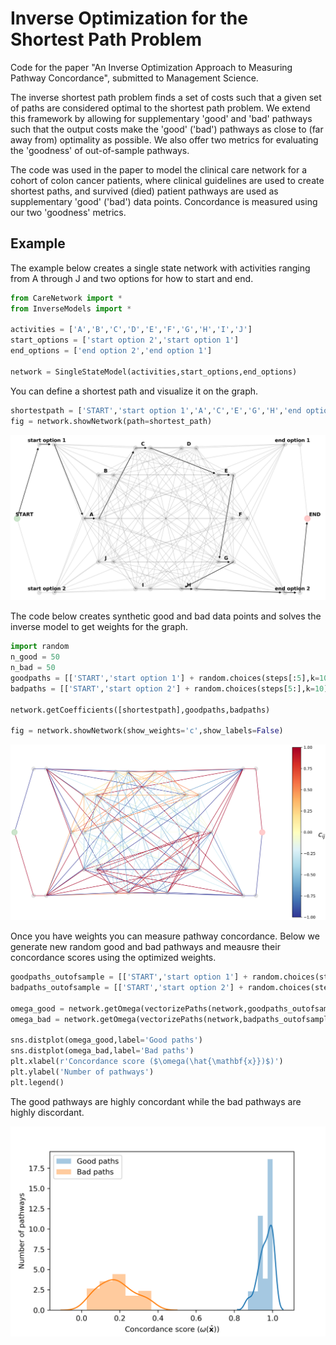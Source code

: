 # Inverse Optimization for the Shortest Path Problem
Code for the paper "An Inverse Optimization Approach to Measuring Pathway Concordance", submitted to Management Science.

The inverse shortest path problem finds a set of costs such that a given set of paths are considered optimal to the shortest path problem.
We extend this framework by allowing for supplementary 'good' and 'bad' pathways such that the output costs make the 'good' ('bad')
pathways as close to (far away from) optimality as possible. We also offer two metrics for evaluating the 'goodness' of out-of-sample pathways. 

The code was used in the paper to model the clinical care network for a cohort of colon cancer patients, where 
clinical guidelines are used to create shortest paths, and 
survived (died) patient pathways are used as supplementary 'good' ('bad') data points. 
Concordance is measured using our two 'goodness' metrics. 

## Example
The example below creates a single state network with activities ranging from A through J and two options for how to start and end.

```python
from CareNetwork import *
from InverseModels import *

activities = ['A','B','C','D','E','F','G','H','I','J']
start_options = ['start option 2','start option 1']
end_options = ['end option 2','end option 1']

network = SingleStateModel(activities,start_options,end_options)
```
You can define a shortest path and visualize it on the graph.

```python
shortestpath = ['START','start option 1','A','C','E','G','H','end option 2','END']
fig = network.showNetwork(path=shortest_path)
```
![](https://github.com/yusufshalaby/invo-shortest-path/blob/master/imgs/example_graph.png)

The code below creates synthetic good and bad data points and solves the inverse model to get weights for the graph.

```python
import random
n_good = 50
n_bad = 50
goodpaths = [['START','start option 1'] + random.choices(steps[:5],k=10) + ['end option 2','END'] for i in range(n_good)]
badpaths = [['START','start option 2'] + random.choices(steps[5:],k=10) + ['end option 1','END'] for i in range(n_bad)]

network.getCoefficients([shortestpath],goodpaths,badpaths)

fig = network.showNetwork(show_weights='c',show_labels=False)
```
![](https://github.com/yusufshalaby/invo-shortest-path/blob/master/imgs/example_graph_weights.png)

Once you have weights you can measure pathway concordance.
Below we generate new random good and bad pathways 
and meausre their concordance scores using the optimized weights. 

```python
goodpaths_outofsample = [['START','start option 1'] + random.choices(steps[:5],k=10) + ['end option 2','END'] for i in range(n_goodpoints)]
badpaths_outofsample = [['START','start option 2'] + random.choices(steps[5:],k=10) + ['end option 1','END'] for i in range(n_badpoints)]

omega_good = network.getOmega(vectorizePaths(network,goodpaths_outofsample))
omega_bad = network.getOmega(vectorizePaths(network,badpaths_outofsample))

sns.distplot(omega_good,label='Good paths')
sns.distplot(omega_bad,label='Bad paths')
plt.xlabel(r'Concordance score ($\omega(\hat{\mathbf{x}})$)')
plt.ylabel('Number of pathways')
plt.legend()
```
The good pathways are highly concordant while the bad pathways are highly discordant.

![](https://github.com/yusufshalaby/invo-shortest-path/blob/master/imgs/example_omega.png)

